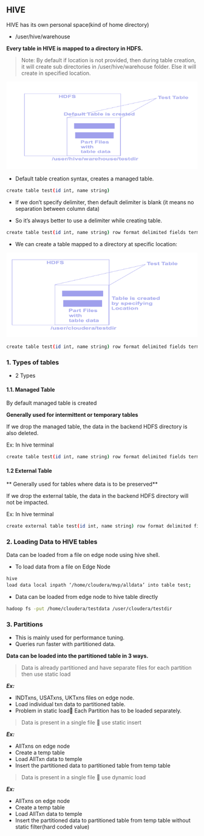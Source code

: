 ## HIVE

HIVE has its own personal space(kind of home directory)

- /user/hive/warehouse

**Every table in HIVE is mapped to a directory in HDFS.**

> Note: By default if location is not provided, then during table creation, it will create sub directories in /user/hive/warehouse folder. Else it will create in specified location.

![Hive Directory](./assets/images/HiveDirectory.png)
<br>

- Default table creation syntax, creates a managed table.

```sh
create table test(id int, name string)
```

- If we don’t specify delimiter, then default delimiter is blank (it means no separation between column data)

- So it’s always better to use a delimiter while creating table.

```sh
create table test(id int, name string) row format delimited fields terminated by ‘,’ ;
```

- We can create a table mapped to a directory at specific location:

![Hive Directory mapping with a table](./assets/images/HiveDirectoryMapping.png)
<br>

```sh
create table test(id int, name string) row format delimited fields terminated by ‘,’ location ‘/user/cloudera/testdir’;
```

### 1. Types of tables

- 2 Types

#### 1.1. Managed Table

By default managed table is created

**Generally used for intermittent or temporary tables**

If we drop the managed table, the data in the backend HDFS directory is also deleted.

Ex:
In hive terminal

```sh
create table test(id int, name string) row format delimited fields terminated by ‘,’ location ‘/user/cloudera/testdir’;
```

#### 1.2 External Table

** Generally used for tables where data is to be preserved**

If we drop the external table, the data in the backend HDFS directory will not be impacted.

Ex:
In hive terminal

```sh
create external table test(id int, name string) row format delimited fields terminated by ‘,’ location ‘/user/cloudera/testdir’;
```

### 2. Loading Data to HIVE tables

Data can be loaded from a file on edge node using hive shell.

- To load data from a file on Edge Node

```sh
hive
load data local inpath ‘/home/cloudera/mvp/alldata’ into table test;
```

- Data can be loaded from edge node to hive table directly

```sh
hadoop fs -put /home/cloudera/testdata /user/cloudera/testdir
```


### 3. Partitions

- This is mainly used for performance tuning.
- Queries run faster with partitioned data.

**Data can be loaded into the partitioned table in 3 ways.**

>  Data is already partitioned and have separate files for each partition then use static load

**_Ex:_**

- INDTxns, USATxns, UKTxns files on edge node.
- Load individual txn data to partitioned table.
- Problem in static load Each Partition has to be loaded separately.

> Data is present in a single file  use static insert

**_Ex:_**

- AllTxns on edge node
- Create a temp table
- Load AllTxn data to temple
- Insert the partitioned data to partitioned table from temp table

> Data is present in a single file  use dynamic load

**_Ex:_**

- AllTxns on edge node
- Create a temp table
- Load AllTxn data to temple
- Insert the partitioned data to partitioned table from temp table without static filter(hard coded value)
